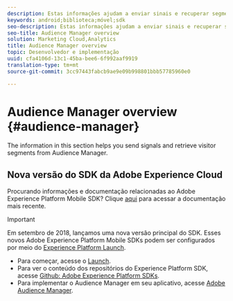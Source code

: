 ```yaml
---
description: Estas informações ajudam a enviar sinais e recuperar segmentos de visitantes do Audience Manager.
keywords: android;biblioteca;móvel;sdk
seo-description: Estas informações ajudam a enviar sinais e recuperar segmentos de visitantes do Audience Manager.
seo-title: Audience Manager overview
solution: Marketing Cloud,Analytics
title: Audience Manager overview
topic: Desenvolvedor e implementação
uuid: cfa4106d-13c1-45ba-bee6-6f992aaf9919
translation-type: tm+mt
source-git-commit: 3cc97443fabcb9ae9e09b998801bbb57785960e0

---
```



# Audience Manager overview {#audience-manager}

The information in this section helps you send signals and retrieve visitor segments from Audience Manager.

## Nova versão do SDK da Adobe Experience Cloud

Procurando informações e documentação relacionadas ao Adobe Experience Platform Mobile SDK? Clique [aqui](https://aep-sdks.gitbook.io/docs/) para acessar a documentação mais recente.

>[!IMPORTANT]
>
>Em setembro de 2018, lançamos uma nova versão principal do SDK. Esses novos Adobe Experience Platform Mobile SDKs podem ser configurados por meio do [Experience Platform Launch](https://www.adobe.com/experience-platform/launch.html).

* Para começar, acesse o [Launch](https://launch.adobe.com/).
* Para ver o conteúdo dos repositórios do Experience Platform SDK, acesse [Github: Adobe Experience Platform SDKs](https://github.com/Adobe-Marketing-Cloud/acp-sdks).
* Para implementar o Audience Manager em seu aplicativo, acesse [Adobe Audience Manager](https://aep-sdks.gitbook.io/docs/using-mobile-extensions/adobe-audience-manager).
